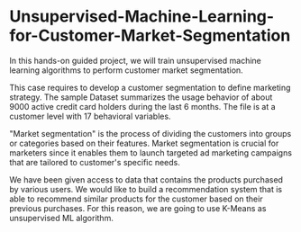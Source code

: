 # Unsupervised-Machine-Learning-for-Customer-Market-Segmentation

In this hands-on guided project, we will train unsupervised machine learning algorithms to perform customer market segmentation.

This case requires to develop a customer segmentation to define marketing strategy. The sample Dataset summarizes the usage behavior of about 9000 active credit card holders during the last 6 months. The file is at a customer level with 17 behavioral variables.

"Market segmentation" is the process of dividing the customers into groups or categories based on their features. Market segmentation is crucial for marketers since it enables them to launch targeted ad marketing campaigns that are tailored to customer's specific needs.

We have been given access to data that contains the products purchased by various users. We would like to build a recommendation system that is able to recommend similar products for the customer based on their previous purchases. For this reason, we are going to use K-Means as unsupervised ML algorithm.
